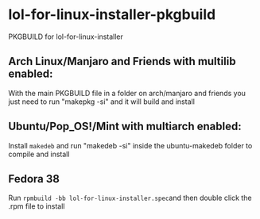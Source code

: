 # lol-for-linux-installer-pkgbuild
PKGBUILD for lol-for-linux-installer

## Arch Linux/Manjaro and Friends with multilib enabled:
With the main PKGBUILD file in a folder on arch/manjaro and friends you just need to run "makepkg -si" and it will build and install

## Ubuntu/Pop_OS!/Mint with multiarch enabled:
Install `makedeb` and run "makedeb -si" inside the ubuntu-makedeb folder to compile and install

## Fedora 38
Run `rpmbuild -bb lol-for-linux-installer.spec`and then double click the .rpm file to install
